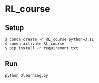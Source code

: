 # RL_course

## Setup

```shell
$ conda create -n RL_course python=3.11
$ conda activate RL_course
$ pip install -r requirement.txt
```

## Run

```shell
python Qlearning.py
```